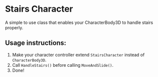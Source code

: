 # Stairs Character

A simple to use class that enables your CharacterBody3D to handle stairs properly.

## Usage instructions:

1. Make your character controller extend `StairsCharacter` instead of `CharacterBody3D`.
2. Call `HandleStairs()` before calling `MoveAndSlide()`.
3. Done!
